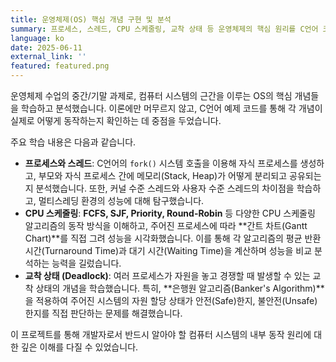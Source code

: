 ```yaml
---
title: 운영체제(OS) 핵심 개념 구현 및 분석
summary: 프로세스, 스레드, CPU 스케줄링, 교착 상태 등 운영체제의 핵심 원리를 C언어 코드 구현과 이론 분석을 통해 깊이 있게 학습한 프로젝트입니다.
language: ko
date: 2025-06-11
external_link: ''
featured: featured.png
---
```

운영체제 수업의 중간/기말 과제로, 컴퓨터 시스템의 근간을 이루는 OS의 핵심 개념들을 학습하고 분석했습니다. 이론에만 머무르지 않고, C언어 예제 코드를 통해 각 개념이 실제로 어떻게 동작하는지 확인하는 데 중점을 두었습니다.

주요 학습 내용은 다음과 같습니다.
* **프로세스와 스레드**: C언어의 `fork()` 시스템 호출을 이용해 자식 프로세스를 생성하고, 부모와 자식 프로세스 간에 메모리(Stack, Heap)가 어떻게 분리되고 공유되는지 분석했습니다. 또한, 커널 수준 스레드와 사용자 수준 스레드의 차이점을 학습하고, 멀티스레딩 환경의 성능에 대해 탐구했습니다.
* **CPU 스케줄링**: **FCFS, SJF, Priority, Round-Robin** 등 다양한 CPU 스케줄링 알고리즘의 동작 방식을 이해하고, 주어진 프로세스에 따라 **간트 차트(Gantt Chart)**를 직접 그려 성능을 시각화했습니다. 이를 통해 각 알고리즘의 평균 반환 시간(Turnaround Time)과 대기 시간(Waiting Time)을 계산하며 성능을 비교 분석하는 능력을 길렀습니다.
* **교착 상태 (Deadlock)**: 여러 프로세스가 자원을 놓고 경쟁할 때 발생할 수 있는 교착 상태의 개념을 학습했습니다. 특히, **은행원 알고리즘(Banker's Algorithm)**을 적용하여 주어진 시스템의 자원 할당 상태가 안전(Safe)한지, 불안전(Unsafe)한지를 직접 판단하는 문제를 해결했습니다.

이 프로젝트를 통해 개발자로서 반드시 알아야 할 컴퓨터 시스템의 내부 동작 원리에 대한 깊은 이해를 다질 수 있었습니다.